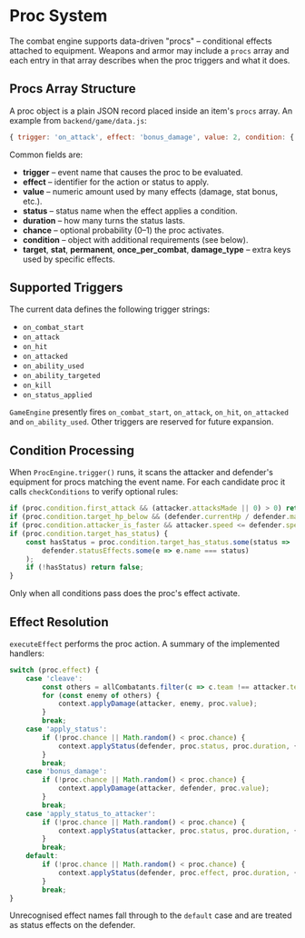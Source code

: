 # Proc System

The combat engine supports data-driven "procs" – conditional effects attached to equipment. Weapons and armor may include a `procs` array and each entry in that array describes when the proc triggers and what it does.

## Procs Array Structure
A proc object is a plain JSON record placed inside an item's `procs` array. An example from `backend/game/data.js`:
```javascript
{ trigger: 'on_attack', effect: 'bonus_damage', value: 2, condition: { target_hp_below: 0.5 } }
```

Common fields are:
- **trigger** – event name that causes the proc to be evaluated.
- **effect** – identifier for the action or status to apply.
- **value** – numeric amount used by many effects (damage, stat bonus, etc.).
- **status** – status name when the effect applies a condition.
- **duration** – how many turns the status lasts.
- **chance** – optional probability (0–1) the proc activates.
- **condition** – object with additional requirements (see below).
- **target**, **stat**, **permanent**, **once_per_combat**, **damage_type** – extra keys used by specific effects.

## Supported Triggers
The current data defines the following trigger strings:
- `on_combat_start`
- `on_attack`
- `on_hit`
- `on_attacked`
- `on_ability_used`
- `on_ability_targeted`
- `on_kill`
- `on_status_applied`

`GameEngine` presently fires `on_combat_start`, `on_attack`, `on_hit`, `on_attacked` and `on_ability_used`. Other triggers are reserved for future expansion.

## Condition Processing
When `ProcEngine.trigger()` runs, it scans the attacker and defender's equipment for procs matching the event name. For each candidate proc it calls `checkConditions` to verify optional rules:
```javascript
if (proc.condition.first_attack && (attacker.attacksMade || 0) > 0) return false;
if (proc.condition.target_hp_below && (defender.currentHp / defender.maxHp) >= proc.condition.target_hp_below) return false;
if (proc.condition.attacker_is_faster && attacker.speed <= defender.speed) return false;
if (proc.condition.target_has_status) {
    const hasStatus = proc.condition.target_has_status.some(status =>
        defender.statusEffects.some(e => e.name === status)
    );
    if (!hasStatus) return false;
}
```
Only when all conditions pass does the proc's effect activate.

## Effect Resolution
`executeEffect` performs the proc action. A summary of the implemented handlers:
```javascript
switch (proc.effect) {
    case 'cleave':
        const others = allCombatants.filter(c => c.team !== attacker.team && c.id !== defender.id && c.currentHp > 0);
        for (const enemy of others) {
            context.applyDamage(attacker, enemy, proc.value);
        }
        break;
    case 'apply_status':
        if (!proc.chance || Math.random() < proc.chance) {
            context.applyStatus(defender, proc.status, proc.duration, { damage: proc.value });
        }
        break;
    case 'bonus_damage':
        if (!proc.chance || Math.random() < proc.chance) {
            context.applyDamage(attacker, defender, proc.value);
        }
        break;
    case 'apply_status_to_attacker':
        if (!proc.chance || Math.random() < proc.chance) {
            context.applyStatus(attacker, proc.status, proc.duration, { damage: proc.value });
        }
        break;
    default:
        if (!proc.chance || Math.random() < proc.chance) {
            context.applyStatus(defender, proc.effect, proc.duration, { amount: proc.amount });
        }
        break;
}
```
Unrecognised effect names fall through to the `default` case and are treated as status effects on the defender.


